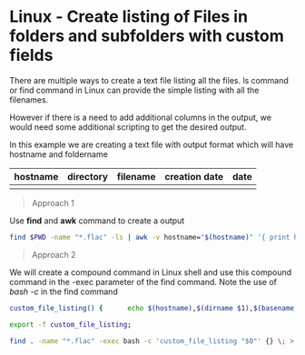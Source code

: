 
# Linux - Create listing of Files in folders and subfolders with custom fields

There are multiple ways to create a text file listing all the files.
ls command or find command in Linux can provide the simple listing with all the filenames.

However if there is a need to add additional columns in the output, we would need some additional scripting to get the desired output.

In this example we are creating a text file with output format which will have hostname and foldername

|hostname |directory  | filename|creation date| date|
|--|--|--|--|--|
|  |  |   |  |  |


>Approach 1

Use **find** and **awk** command to create a output

```bash
find $PWD -name "*.flac" -ls | awk -v hostname="$(hostname)" '{ print hostname, $0 }'

```

> Approach 2

We will create a compound command in Linux shell and use this compound command in the -exec parameter of the find command.
Note the use of *bash -c* in the find command

```bash
custom_file_listing() {      echo $(hostname),$(dirname $1),$(basename $1),$(date -r $1 +"%Y%m%d_%H%M%S"),$(stat -t --format "%s" $1); };

export -f custom_file_listing;

find . -name "*.flac" -exec bash -c 'custom_file_listing "$0"' {} \; > filelist.txt
```
